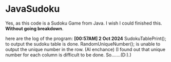 # JavaSudoku
Yes, as this code is a Sudoku Game from Java.
I wish I could finished this. __Without going breakdown__.

here are the log of the program:
**[00:57AM] 2 Oct 2024**
  SudokuTablePrint(); to output the sudoku table is done.
  RandomUniqueNumber(); is unable to output the unique number in the row. (AI enchance)
  (I found out that unique number for each column is difficult to be done. So.......(D:).)
